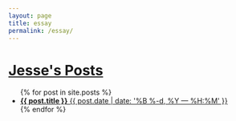 ```yaml
---
layout: page
title: essay
permalink: /essay/
---
```


<div class="essays"> 
<h1><a href="{{ site.baseurl }}">Jesse's Posts </a></h1>

<ul>
    {% for post in site.posts %}
      <li>
        <a href="{{ post.url | prepend: site.baseurl }}">
           <b>{{ post.title }}</b>
           <span>{{ post.date | date: '%B %-d, %Y — %H:%M' }}</span>
        </a>
      </li>
    {% endfor %}
</ul>
</div>
